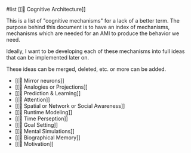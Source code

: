 #list [[📝 Cognitive Architecture]]

This is a list of "cognitive mechanisms" for a lack of a better term. The purpose behind this document is to have an index of mechanisms, mechanisms which are needed for an AMI to produce the behavior we need.

Ideally, I want to be developing each of these mechanisms into full ideas that can be implemented later on.

These ideas can be merged, deleted, etc. or more can be added.

* [[🧩 Mirror neurons]]
* [[🧩 Analogies or Projections]]
* [[🧩 Prediction & Learning]]
* [[🧩 Attention]]
* [[🧩 Spatial or Network or Social Awareness]]
* [[🧩 Runtime Modeling]]
* [[🧩 Time Perseption]]
* [[🧩 Goal Setting]]
* [[🧩 Mental Simulations]]
* [[🧩 Biographical Memory]]
* [[🧩 Motivation]]